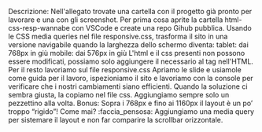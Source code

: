 Descrizione:
Nell'allegato trovate una cartella con il progetto già pronto per lavorare e una con gli screenshot.
Per prima cosa aprite la cartella html-css-resp-wannabe con VSCode e create una repo Gihub pubblica.
Usando le CSS media queries nel file responsive.css, trasforma il sito  in una versione navigabile quando la larghezza dello schermo diventa:
tablet: dai 768px in giù
 mobile: dai 576px in giù
L'html e il css presenti non possono essere modificati,
possiamo solo aggiungere il necessario al tag <head> nell'HTML. Per il resto lavoriamo sul file responsive.css
Apriamo le slide e usiamole come guida per il lavoro, ispezioniamo il sito e lavoriamo con la console per verificare che i nostri cambiamenti siano efficienti.  Quando la soluzione ci sembra giusta, la copiamo nel file css. Aggiungiamo sempre solo un pezzettino alla volta.
Bonus:
Sopra i 768px e fino ai 1160px il layout è un po’ troppo “rigido”! Come mai? :faccia_pensosa:
Aggiungiamo una media query per sistemare il layout e non far comparire la scrollbar orizzontale.